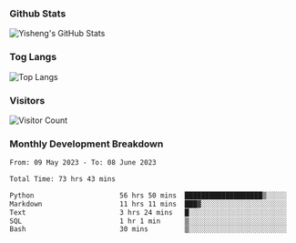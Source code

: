 ### Github Stats
![Yisheng's GitHub Stats](https://github-readme-stats-9qabuvhk1-gongyisheng.vercel.app/api?username=gongyisheng&count_private=true&show_icons=true)
### Tog Langs
![Top Langs](https://github-readme-stats-9qabuvhk1-gongyisheng.vercel.app/api/top-langs/?username=gongyisheng&layout=compact)
### Visitors
![Visitor Count](https://profile-counter.glitch.me/gongyisheng/count.svg)
### Monthly Development Breakdown
<!--START_SECTION:waka-->

```txt
From: 09 May 2023 - To: 08 June 2023

Total Time: 73 hrs 43 mins

Python                     56 hrs 50 mins  ███████████████████▒░░░░░   77.10 %
Markdown                   11 hrs 11 mins  ███▓░░░░░░░░░░░░░░░░░░░░░   15.19 %
Text                       3 hrs 24 mins   █░░░░░░░░░░░░░░░░░░░░░░░░   04.62 %
SQL                        1 hr 1 min      ▒░░░░░░░░░░░░░░░░░░░░░░░░   01.39 %
Bash                       30 mins         ▒░░░░░░░░░░░░░░░░░░░░░░░░   00.69 %
```

<!--END_SECTION:waka-->
